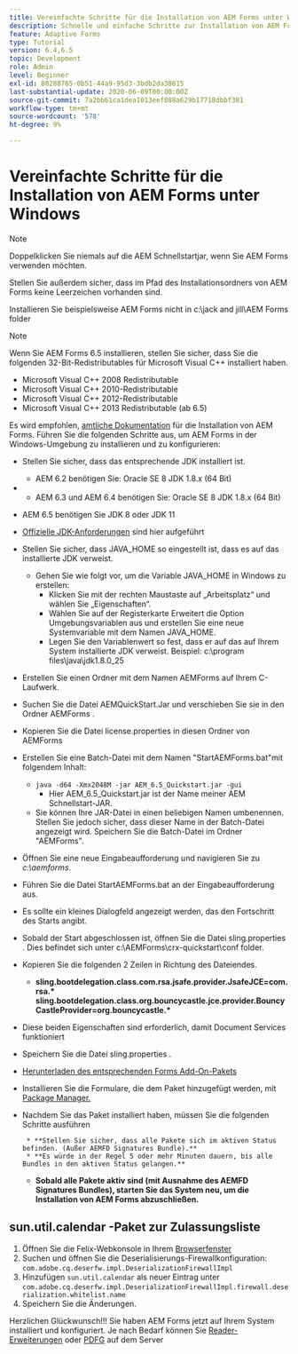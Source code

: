 ```yaml
---
title: Vereinfachte Schritte für die Installation von AEM Forms unter Windows
description: Schnelle und einfache Schritte zur Installation von AEM Forms unter Windows
feature: Adaptive Forms
type: Tutorial
version: 6.4,6.5
topic: Development
role: Admin
level: Beginner
exl-id: 80288765-0b51-44a9-95d3-3bdb2da38615
last-substantial-update: 2020-06-09T00:00:00Z
source-git-commit: 7a2bb61ca1dea1013eef088a629b17718dbbf381
workflow-type: tm+mt
source-wordcount: '578'
ht-degree: 9%

---
```


# Vereinfachte Schritte für die Installation von AEM Forms unter Windows

>[!NOTE]
>
>Doppelklicken Sie niemals auf die AEM Schnellstartjar, wenn Sie AEM Forms verwenden möchten.
>
>Stellen Sie außerdem sicher, dass im Pfad des Installationsordners von AEM Forms keine Leerzeichen vorhanden sind.
>
>Installieren Sie beispielsweise AEM Forms nicht in c:\jack and jill\AEM Forms folder

>[!NOTE]
>
>Wenn Sie AEM Forms 6.5 installieren, stellen Sie sicher, dass Sie die folgenden 32-Bit-Redistributables für Microsoft Visual C++ installiert haben.
>
>* Microsoft Visual C++ 2008 Redistributable
>* Microsoft Visual C++ 2010-Redistributable
>* Microsoft Visual C++ 2012-Redistributable
>* Microsoft Visual C++ 2013 Redistributable (ab 6.5)


Es wird empfohlen, [amtliche Dokumentation](https://helpx.adobe.com/de/experience-manager/6-3/forms/using/installing-configuring-aem-forms-osgi.html) für die Installation von AEM Forms. Führen Sie die folgenden Schritte aus, um AEM Forms in der Windows-Umgebung zu installieren und zu konfigurieren:

* Stellen Sie sicher, dass das entsprechende JDK installiert ist.
   * AEM 6.2 benötigen Sie: Oracle SE 8 JDK 1.8.x (64 Bit)
* 
   * AEM 6.3 und AEM 6.4 benötigen Sie: Oracle SE 8 JDK 1.8.x (64 Bit)
* AEM 6.5 benötigen Sie JDK 8 oder JDK 11
* [Offizielle JDK-Anforderungen](https://experienceleague.adobe.com/docs/experience-manager-65/deploying/introduction/technical-requirements.html?lang=en) sind hier aufgeführt
* Stellen Sie sicher, dass JAVA_HOME so eingestellt ist, dass es auf das installierte JDK verweist.
   * Gehen Sie wie folgt vor, um die Variable JAVA_HOME in Windows zu erstellen:
      * Klicken Sie mit der rechten Maustaste auf „Arbeitsplatz“ und wählen Sie „Eigenschaften“.
      * Wählen Sie auf der Registerkarte Erweitert die Option Umgebungsvariablen aus und erstellen Sie eine neue Systemvariable mit dem Namen JAVA_HOME.
      * Legen Sie den Variablenwert so fest, dass er auf das auf Ihrem System installierte JDK verweist. Beispiel: c:\program files\java\jdk1.8.0_25

* Erstellen Sie einen Ordner mit dem Namen AEMForms auf Ihrem C-Laufwerk.
* Suchen Sie die Datei AEMQuickStart.Jar und verschieben Sie sie in den Ordner AEMForms .
* Kopieren Sie die Datei license.properties in diesen Ordner von AEMForms
* Erstellen Sie eine Batch-Datei mit dem Namen &quot;StartAEMForms.bat&quot;mit folgendem Inhalt:
   * `java -d64 -Xmx2048M -jar AEM_6.5_Quickstart.jar -gui`
      * Hier AEM_6.5_Quickstart.jar ist der Name meiner AEM Schnellstart-JAR.
   * Sie können Ihre JAR-Datei in einen beliebigen Namen umbenennen. Stellen Sie jedoch sicher, dass dieser Name in der Batch-Datei angezeigt wird. Speichern Sie die Batch-Datei im Ordner &quot;AEMForms&quot;.

* Öffnen Sie eine neue Eingabeaufforderung und navigieren Sie zu _c:\aemforms_.

* Führen Sie die Datei StartAEMForms.bat an der Eingabeaufforderung aus.

* Es sollte ein kleines Dialogfeld angezeigt werden, das den Fortschritt des Starts angibt.

* Sobald der Start abgeschlossen ist, öffnen Sie die Datei sling.properties . Dies befindet sich unter c:\AEMForms\crx-quickstart\conf folder.

* Kopieren Sie die folgenden 2 Zeilen in Richtung des Dateiendes.
   * **sling.bootdelegation.class.com.rsa.jsafe.provider.JsafeJCE=com.rsa.&#42;** **sling.bootdelegation.class.org.bouncycastle.jce.provider.BouncyCastleProvider=org.bouncycastle.&#42;**
* Diese beiden Eigenschaften sind erforderlich, damit Document Services funktioniert
* Speichern Sie die Datei sling.properties .
* [Herunterladen des entsprechenden Forms Add-On-Pakets](https://experienceleague.adobe.com/docs/experience-manager-release-information/aem-release-updates/forms-updates/aem-forms-releases.html?lang=de)
* Installieren Sie die Formulare, die dem Paket hinzugefügt werden, mit [Package Manager.](http://localhost:4502/crx/packmgr/index.jsp)
* Nachdem Sie das Paket installiert haben, müssen Sie die folgenden Schritte ausführen

       * **Stellen Sie sicher, dass alle Pakete sich im aktiven Status befinden. (Außer AEMFD Signatures Bundle).**
       * **Es würde in der Regel 5 oder mehr Minuten dauern, bis alle Bundles in den aktiven Status gelangen.**
   
   * **Sobald alle Pakete aktiv sind (mit Ausnahme des AEMFD Signatures Bundles), starten Sie das System neu, um die Installation von AEM Forms abzuschließen.**

## sun.util.calendar -Paket zur Zulassungsliste

1. Öffnen Sie die Felix-Webkonsole in Ihrem [Browserfenster](http://localhost:4502/system/console/configMgr)
2. Suchen und öffnen Sie die Deserialisierungs-Firewallkonfiguration: `com.adobe.cq.deserfw.impl.DeserializationFirewallImpl`
3. Hinzufügen `sun.util.calendar` als neuer Eintrag unter `com.adobe.cq.deserfw.impl.DeserializationFirewallImpl.firewall.deserialization.whitelist.name`
4. Speichern Sie die Änderungen.

Herzlichen Glückwunsch!!! Sie haben AEM Forms jetzt auf Ihrem System installiert und konfiguriert.
Je nach Bedarf können Sie  [Reader-Erweiterungen](https://experienceleague.adobe.com/docs/experience-manager-learn/forms/document-services/configuring-reader-extension-osgi.html?lang=en) oder [ PDFG](https://experienceleague.adobe.com/docs/experience-manager-64/forms/install-aem-forms/osgi-installation/install-configure-document-services.html?lang=de) auf dem Server
